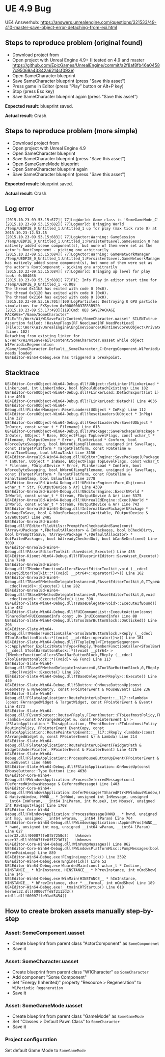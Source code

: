 # UE 4.9 Bug

UE4 Answerhub: https://answers.unrealengine.com/questions/321533/49-410-master-save-object-error-detaching-from-exi.html

## Steps to reproduce problem (original found)

 * Download project from
 * Open project with Unreal Engine 4.9+ (I tested on 4.9 and master https://github.com/EpicGames/UnrealEngine/commit/a2f8af8fb46a04587c95069a43342a6214cf093e)
 * Open SameCharacter blueprint
 * Save SameCharacter blueprint (press "Save this asset")
 * Press game in Editor (press "Play" button or Alt+P key)
 * Stop (press Esc key)
 * Save SameCharacter blueprint again (press "Save this asset")

**Expected result**: blueprint saved.

**Actual result**: Crash.

## Steps to reproduce problem (more simple)

 * Download project from
 * Open project with Unreal Engine 4.9
 * Open SameCharacter blueprint
 * Save SameCharacter blueprint (press "Save this asset")
 * Open SameGameMode blueprint
 * Open SameCharacter blueprint again
 * Save SameCharacter blueprint (press "Save this asset")
 
**Expected result**: blueprint saved.

**Actual result**: Crash.

## Log error
```
[2015.10.23-09.53.15:677][ 77]LogWorld: Game class is 'SomeGameMode_C'
[2015.10.23-09.53.15:682][ 77]LogWorld: Bringing World /Temp/UEDPIE_0_Untitled_1.Untitled_1 up for play (max tick rate 0) at 2015.10.23-12.53.15
[2015.10.23-09.53.15:683][ 77]LogActor:Warning: GameSession /Temp/UEDPIE_0_Untitled_1.Untitled_1:PersistentLevel.GameSession_0 has natively added scene component(s), but none of them were set as the actor's RootComponent - picking one arbitrarily
[2015.10.23-09.53.15:684][ 77]LogActor:Warning: GameNetworkManager /Temp/UEDPIE_0_Untitled_1.Untitled_1:PersistentLevel.GameNetworkManager_0 has natively added scene component(s), but none of them were set as the actor's RootComponent - picking one arbitrarily
[2015.10.23-09.53.15:684][ 77]LogWorld: Bringing up level for play took: 0.004036
[2015.10.23-09.53.15:689][ 77]PIE: Info Play in editor start time for /Temp/UEDPIE_0_Untitled_1 -0.008
The thread 0x11b8 has exited with code 0 (0x0).
The thread 0x3120 has exited with code 0 (0x0).
The thread 0x2164 has exited with code 0 (0x0).
[2015.10.23-09.53.16:701][100]LogParticles: Destroying 0 GPU particle simulations for FXSystem 0x000000037F83B920
[2015.10.23-09.53.17:493][119]Cmd: OBJ SAVEPACKAGE PACKAGE="/Game/SomeCharacter" FILE="E:/Work/W1/W1SaveFail/Content/SomeCharacter.uasset" SILENT=true
Assertion failed: !HasAnyFlags(RF_NeedLoad|RF_NeedPostLoad) [File:C:\Work\W1\UnrealEngine\Engine\Source\Runtime\CoreUObject\Private\UObject\UObjectLinker.cpp] [Line: 102] 
Detaching from existing linker for E:/Work/W1/W1SaveFail/Content/SomeCharacter.uasset while object W1PeriodicRegeneration /Game/SomeCharacter.Default__SomeCharacter_C:EnergyComponent.W1PeriodicRegeneration_1 needs loaded
UE4Editor-Win64-Debug.exe has triggered a breakpoint.
```

## Stacktrace
```
UE4Editor-CoreUObject-Win64-Debug.dll!UObject::SetLinker(FLinkerLoad * LinkerLoad, int LinkerIndex, bool bShouldDetachExisting) Line 102
UE4Editor-CoreUObject-Win64-Debug.dll!FLinkerLoad::DetachExport(int i) Line 4010
UE4Editor-CoreUObject-Win64-Debug.dll!FLinkerLoad::Detach() Line 4036
UE4Editor-CoreUObject-Win64-Debug.dll!FLinkerManager::ResetLoaders(UObject * InPkg) Line 112
UE4Editor-CoreUObject-Win64-Debug.dll!ResetLoaders(UObject * InPkg) Line 327
UE4Editor-CoreUObject-Win64-Debug.dll!ResetLoadersForSave(UObject * InOuter, const wchar_t * Filename) Line 613
UE4Editor-CoreUObject-Win64-Debug.dll!UPackage::SavePackage(UPackage * InOuter, UObject * Base, EObjectFlags TopLevelFlags, const wchar_t * Filename, FOutputDevice * Error, FLinkerLoad * Conform, bool bForceByteSwapping, bool bWarnOfLongFilename, unsigned int SaveFlags, const ITargetPlatform * TargetPlatform, const FDateTime & FinalTimeStamp, bool bSlowTask) Line 3156
UE4Editor-UnrealEd-Win64-Debug.dll!UEditorEngine::SavePackage(UPackage * InOuter, UObject * InBase, EObjectFlags TopLevelFlags, const wchar_t * Filename, FOutputDevice * Error, FLinkerLoad * Conform, bool bForceByteSwapping, bool bWarnOfLongFilename, unsigned int SaveFlags, const ITargetPlatform * TargetPlatform, const FDateTime & FinalTimeStamp, bool bSlowTask) Line 3778
UE4Editor-UnrealEd-Win64-Debug.dll!UEditorEngine::Exec_Obj(const wchar_t * Str, FOutputDevice & Ar) Line 4309
UE4Editor-UnrealEd-Win64-Debug.dll!UEditorEngine::Exec(UWorld * InWorld, const wchar_t * Stream, FOutputDevice & Ar) Line 5375
UE4Editor-UnrealEd-Win64-Debug.dll!UUnrealEdEngine::Exec(UWorld * InWorld, const wchar_t * Stream, FOutputDevice & Ar) Line 743
UE4Editor-UnrealEd-Win64-Debug.dll!InternalSavePackage(UPackage * PackageToSave, bool & bOutPackageLocallyWritable, FOutputDevice & SaveOutput) Line 2485
UE4Editor-UnrealEd-Win64-Debug.dll!FEditorFileUtils::PromptForCheckoutAndSave(const TArray<UPackage *,FDefaultAllocator> & InPackages, bool bCheckDirty, bool bPromptToSave, TArray<UPackage *,FDefaultAllocator> * OutFailedPackages, bool bAlreadyCheckedOut, bool bCanBeDeclined) Line 3009
UE4Editor-UnrealEd-Win64-Debug.dll!FAssetEditorToolkit::SaveAsset_Execute() Line 455
UE4Editor-Kismet-Win64-Debug.dll!FBlueprintEditor::SaveAsset_Execute() Line 7740
UE4Editor-UnrealEd-Win64-Debug.dll!TMemberFunctionCaller<FAssetEditorToolkit,void (__cdecl FAssetEditorToolkit::*)(void) __ptr64>::operator()<>() Line 162
UE4Editor-UnrealEd-Win64-Debug.dll!TBaseSPMethodDelegateInstance<0,FAssetEditorToolkit,0,TTypeWrapper<void> __cdecl(void)>::Execute() Line 282
UE4Editor-UnrealEd-Win64-Debug.dll!TBaseSPMethodDelegateInstance<0,FAssetEditorToolkit,0,void __cdecl(void)>::ExecuteIfSafe() Line 390
UE4Editor-Slate-Win64-Debug.dll!TBaseDelegate<void>::ExecuteIfBound() Line 482
UE4Editor-Slate-Win64-Debug.dll!FUICommandList::ExecuteAction(const TSharedRef<FUICommandInfo const ,0> InUICommandInfo) Line 88
UE4Editor-Slate-Win64-Debug.dll!SToolBarButtonBlock::OnClicked() Line 296
UE4Editor-Slate-Win64-Debug.dll!TMemberFunctionCaller<SToolBarButtonBlock,FReply (__cdecl SToolBarButtonBlock::*)(void) __ptr64>::operator()<>() Line 161
UE4Editor-Slate-Win64-Debug.dll!TTupleImpl<TIntegerSequence<> >::ApplyAfter_ExplicitReturnType<FReply,TMemberFunctionCaller<SToolBarButtonBlock,FReply (__cdecl SToolBarButtonBlock::*)(void) __ptr64> >(TMemberFunctionCaller<SToolBarButtonBlock,FReply (__cdecl SToolBarButtonBlock::*)(void)> && Func) Line 113
UE4Editor-Slate-Win64-Debug.dll!TBaseSPMethodDelegateInstance<0,SToolBarButtonBlock,0,FReply __cdecl(void)>::Execute() Line 282
UE4Editor-Slate-Win64-Debug.dll!TBaseDelegate<FReply>::Execute() Line 440
UE4Editor-Slate-Win64-Debug.dll!SButton::OnMouseButtonUp(const FGeometry & MyGeometry, const FPointerEvent & MouseEvent) Line 236
UE4Editor-Slate-Win64-Debug.dll!FSlateApplication::RoutePointerUpEvent::__l17::<lambda>(const FArrangedWidget & TargetWidget, const FPointerEvent & Event) Line 4273
UE4Editor-Slate-Win64-Debug.dll!FEventRouter::Route<FReply,FEventRouter::FToLeafmostPolicy,FPointerEvent,FReply <lambda>(const FArrangedWidget &, const FPointerEvent &) >(FSlateApplication * ThisApplication, FEventRouter::FToLeafmostPolicy RoutingPolicy, FPointerEvent EventCopy, const FSlateApplication::RoutePointerUpEvent::__l17::FReply <lambda>(const FArrangedWidget &, const FPointerEvent &) & Lambda) Line 214
UE4Editor-Slate-Win64-Debug.dll!FSlateApplication::RoutePointerUpEvent(FWidgetPath & WidgetsUnderPointer, FPointerEvent & PointerEvent) Line 4276
UE4Editor-Slate-Win64-Debug.dll!FSlateApplication::ProcessMouseButtonUpEvent(FPointerEvent & MouseEvent) Line 4660
UE4Editor-Slate-Win64-Debug.dll!FSlateApplication::OnMouseUp(const EMouseButtons::Type Button) Line 4638
UE4Editor-Core-Win64-Debug.dll!FWindowsApplication::ProcessDeferredMessage(const FDeferredWindowsMessage & DeferredMessage) Line 1403
UE4Editor-Core-Win64-Debug.dll!FWindowsApplication::DeferMessage(TSharedPtr<FWindowsWindow,0> & NativeWindow, HWND__ * InHWnd, unsigned int InMessage, unsigned __int64 InWParam, __int64 InLParam, int MouseX, int MouseY, unsigned int RawInputFlags) Line 1708
UE4Editor-Core-Win64-Debug.dll!FWindowsApplication::ProcessMessage(HWND__ * hwnd, unsigned int msg, unsigned __int64 wParam, __int64 lParam) Line 764
UE4Editor-Core-Win64-Debug.dll!FWindowsApplication::AppWndProc(HWND__ * hwnd, unsigned int msg, unsigned __int64 wParam, __int64 lParam) Line 627
user32.dll!00007ffe8f57250d()	Unknown
user32.dll!00007ffe8f572367()	Unknown
UE4Editor-Core-Win64-Debug.dll!WinPumpMessages() Line 862
UE4Editor-Core-Win64-Debug.dll!FWindowsPlatformMisc::PumpMessages(bool bFromMainLoop) Line 889
UE4Editor-Win64-Debug.exe!FEngineLoop::Tick() Line 2392
UE4Editor-Win64-Debug.exe!EngineTick() Line 52
UE4Editor-Win64-Debug.exe!GuardedMain(const wchar_t * CmdLine, HINSTANCE__ * hInInstance, HINSTANCE__ * hPrevInstance, int nCmdShow) Line 145
UE4Editor-Win64-Debug.exe!WinMain(HINSTANCE__ * hInInstance, HINSTANCE__ * hPrevInstance, char * __formal, int nCmdShow) Line 189
UE4Editor-Win64-Debug.exe!__tmainCRTStartup() Line 618
kernel32.dll!00007ffe8f2113d2()
ntdll.dll!00007ffe91ad5454()
```

## How to create broken assets manually step-by-step

### Asset: SomeCompoment.uasset

 * Create blueprint from parent class "ActorComponent" as ```SomeComponenet```
 * Save it

### Asset: SomeCharacter.uasset

 * Create blueprint from parent class "W1Character" as ```SomeCharacter```
 * Add component "Some Component"
 * Set "Energy (Inherited)" property "Resource > Regeneration" to ```W1Periodic Regeneration```
 * Save it

### Asset: SomeGameMode.uasset

 * Create blueprint from parent class "GameMode" as ```SomeGameMode```
 * Set "Classes > Default Pawn Class" to ```SomeCharacter```
 * Save it

### Project configuration

Set default Game Mode to ```SomeGameMode```